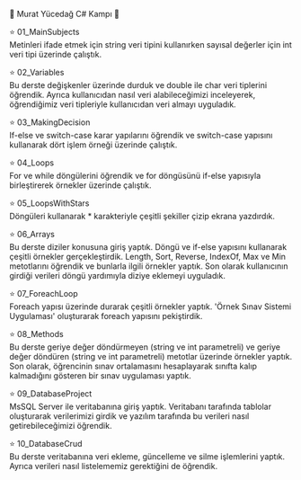 🌺 Murat Yücedağ C# Kampı 🌺

⭐ 01_MainSubjects </br>
Metinleri ifade etmek için string veri tipini kullanırken sayısal değerler için int veri tipi üzerinde çalıştık.

⭐ 02_Variables </br>
Bu derste değişkenler üzerinde durduk ve double ile char veri tiplerini öğrendik. Ayrıca kullanıcıdan nasıl veri alabileceğimizi inceleyerek, öğrendiğimiz veri tipleriyle kullanıcıdan
veri almayı uyguladık.

⭐ 03_MakingDecision </br>
If-else ve switch-case karar yapılarını öğrendik ve switch-case yapısını kullanarak dört işlem örneği üzerinde çalıştık.

⭐ 04_Loops </br>
For ve while döngülerini öğrendik ve for döngüsünü if-else yapısıyla birleştirerek örnekler üzerinde çalıştık.

⭐ 05_LoopsWithStars </br>
Döngüleri kullanarak * karakteriyle çeşitli şekiller çizip ekrana yazdırdık.

⭐ 06_Arrays </br>
Bu derste diziler konusuna giriş yaptık. Döngü ve if-else yapısını kullanarak çeşitli örnekler gerçekleştirdik. Length, Sort, Reverse, IndexOf, Max ve Min metotlarını öğrendik ve bunlarla ilgili örnekler yaptık. Son olarak kullanıcının girdiği verileri döngü yardımıyla diziye eklemeyi uyguladık.

⭐ 07_ForeachLoop </br>
Foreach yapısı üzerinde durarak çeşitli örnekler yaptık. 'Örnek Sınav Sistemi Uygulaması' oluşturarak foreach yapısını pekiştirdik.

⭐ 08_Methods </br>
Bu derste geriye değer döndürmeyen (string ve int parametreli) ve geriye değer döndüren (string ve int parametreli) metotlar üzerinde örnekler yaptık. Son olarak, öğrencinin sınav ortalamasını hesaplayarak sınıfta kalıp kalmadığını gösteren bir sınav uygulaması yaptık.

⭐ 09_DatabaseProject </br>
MsSQL Server ile veritabanına giriş yaptık. Veritabanı tarafında tablolar oluşturarak verilerimizi girdik ve yazılım tarafında bu verileri nasıl getirebileceğimizi öğrendik.

⭐ 10_DatabaseCrud </br>
Bu derste veritabanına veri ekleme, güncelleme ve silme işlemlerini yaptık. Ayrıca verileri nasıl listelememiz gerektiğini de öğrendik.

